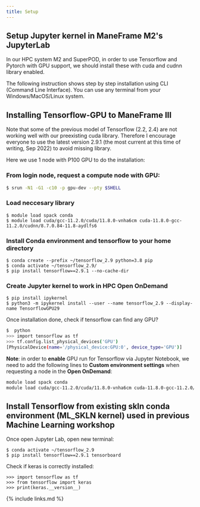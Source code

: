 ```yaml
---
title: Setup
---
```

Setup Jupyter kernel in ManeFrame M2's JupyterLab
---

In our HPC system M2 and SuperPOD, in order to use Tensorflow and Pytorch with GPU support, we should install these with cuda and cudnn library enabled.

The following instruction shows step by step installation using CLI (Command Line Interface). You can use any terminal from your Windows/MacOS/Linux system.

## Installing Tensorflow-GPU to ManeFrame III
 
Note that some of the previous model of Tensorflow (2.2, 2.4) are not working well with our preexisting cuda library. Therefore I encourage everyone to use the latest version 2.9.1 (the most current at this time of writing, Sep 2022) to avoid missing library.

Here we use 1 node with P100 GPU to do the installation:

### From login node, request a compute node with GPU:

```bash
$ srun -N1 -G1 -c10 -p gpu-dev --pty $SHELL
```

### Load neccesary library

```
$ module load spack conda
$ module load cuda/gcc-11.2.0/cuda/11.8.0-vnha6cm cuda-11.8.0-gcc-11.2.0/cudnn/8.7.0.84-11.8-aydlfs6
```

### Install Conda environment and tensorflow to your home directory

```
$ conda create --prefix ~/tensorflow_2.9 python=3.8 pip
$ conda activate ~/tensorflow_2.9/  
$ pip install tensorflow==2.9.1 --no-cache-dir
```

### Create Jupyter kernel to work in HPC Open OnDemand

```
$ pip install ipykernel
$ python3 -m ipykernel install --user --name tensorflow_2.9 --display-name TensorflowGPU29
```

Once installation done, check if tensorflow can find any GPU?
  
```bash
$  python
>>> import tensorflow as tf
>>> tf.config.list_physical_devices('GPU')
[PhysicalDevice(name='/physical_device:GPU:0', device_type='GPU')]
```
  
**Note**: in order to **enable** GPU run for Tensorflow via Jupyter Notebook, we need to add the following lines to **Custom environment settings** when requesting a node in the **Open OnDemand**:

```bash
module load spack conda
module load cuda/gcc-11.2.0/cuda/11.8.0-vnha6cm cuda-11.8.0-gcc-11.2.0/cudnn/8.7.0.84-11.8-aydlfs6
```
 
  
## Install Tensorflow from existing skln conda environment (ML_SKLN kernel) used in previous Machine Learning workshop

Once open Jupyter Lab, open new terminal:

```
$ conda activate ~/tensorflow_2.9
$ pip install tensorflow==2.9.1 tensorboard
```

Check if keras is correctly installed:

```
>>> import tensorflow as tf
>>> from tensorflow import keras
>>> print(keras.__version__)
```

{% include links.md %}

